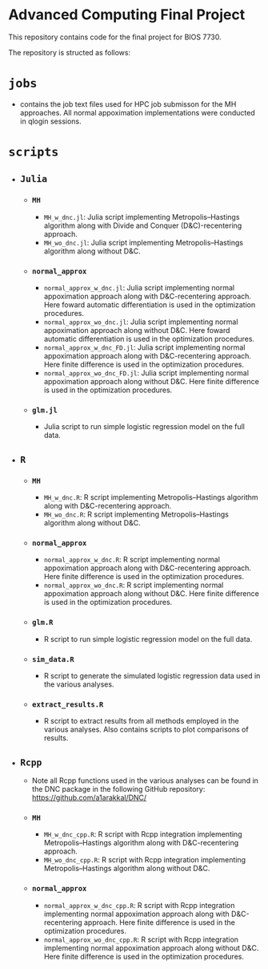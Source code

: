# Advanced Computing Final Project

This repository contains code for the final project for BIOS 7730.

The repository is structed as follows:


# `jobs`
  - contains the job text files used for HPC job submisson for the MH approaches. All normal appoximation implementations were conducted in qlogin sessions.

# `scripts`
 - ## `Julia`
   -  ### `MH`
      - `MH_w_dnc.jl`: Julia script implementing Metropolis–Hastings algorithm along with Divide and Conquer (D&C)-recentering approach.
      - `MH_wo_dnc.jl`: Julia script implementing Metropolis–Hastings algorithm along without D&C.
   -  ### `normal_approx`
      - `normal_approx_w_dnc.jl`: Julia script implementing normal appoximation approach along with D&C-recentering approach. Here foward automatic differentiation is used in the optimization procedures.
      - `normal_approx_wo_dnc.jl`: Julia script implementing normal appoximation approach along without D&C. Here foward automatic differentiation is used in the optimization procedures.
      - `normal_approx_w_dnc_FD.jl`: Julia script implementing normal appoximation approach along with D&C-recentering approach. Here finite difference is used in the optimization procedures.
      - `normal_approx_wo_dnc_FD.jl`: Julia script implementing normal appoximation approach along without D&C. Here finite difference is used in the optimization procedures.
   -  ### `glm.jl`
      - Julia script to run simple logistic regression model on the full data.
 - ## `R`
   -  ### `MH`
      - `MH_w_dnc.R`: R script implementing Metropolis–Hastings algorithm along with D&C-recentering approach.
      - `MH_wo_dnc.R`: R script implementing Metropolis–Hastings algorithm along without D&C.
   -  ### `normal_approx`
      - `normal_approx_w_dnc.R`: R script implementing normal appoximation approach along with D&C-recentering approach. Here finite difference is used in the optimization procedures.
      - `normal_approx_wo_dnc.R`: R script implementing normal appoximation approach along without D&C. Here finite difference is used in the optimization procedures.
    -  ### `glm.R`
       - R script to run simple logistic regression model on the full data.
    - ### `sim_data.R`
      - R script to generate the simulated logistic regression data used in the various analyses.
    -  ### `extract_results.R`
        - R script to extract results from all methods employed in the various analyses. Also contains scripts to plot comparisons of results. 
    
 - ## `Rcpp`
   - Note all Rcpp functions used in the various analyses can be found in the DNC package in the following GitHub repository: https://github.com/a1arakkal/DNC/
   -  ### `MH`
      - `MH_w_dnc_cpp.R`: R script with Rcpp integration implementing Metropolis–Hastings algorithm along with D&C-recentering approach.
      - `MH_wo_dnc_cpp.R`: R script with Rcpp integration implementing Metropolis–Hastings algorithm along without D&C.
   -  ### `normal_approx`
      - `normal_approx_w_dnc_cpp.R`: R script with Rcpp integration implementing normal appoximation approach along with D&C-recentering approach. Here finite difference is used in the optimization procedures.
      - `normal_approx_wo_dnc_cpp.R`: R script with Rcpp integration implementing normal appoximation approach along without D&C. Here finite difference is used in the optimization procedures.

